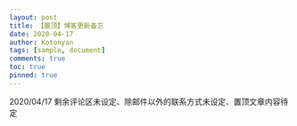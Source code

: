 ```yaml
---
layout: post
title: 【置顶】博客更新备忘
date: 2020-04-17
author: Kotonyan
tags: [sample, document]
comments: true
toc: true
pinned: true
---
```


2020/04/17 剩余评论区未设定、除邮件以外的联系方式未设定、置顶文章内容待定

